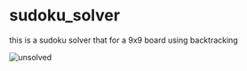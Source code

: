 # sudoku_solver
this is a sudoku solver that for a 9x9 board using backtracking 


![unsolved](/images/sudoku_solved.jpg)
